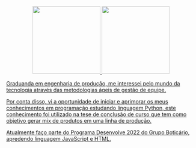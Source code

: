 <div align="center">
  <a href="https://github.com/camiyung">
  <img height="180em" src="https://github-readme-stats.vercel.app/api?username=camiyung&show_icons=true&bg_color=FDEFE0&title_color=E5B31F&text_color=C46C67&icon_color=F0B45B&include_all_commits=true&count_private=true"/>
  <img height="180em" src="https://github-readme-stats.vercel.app/api/top-langs/?username=camiyung&layout=compact&langs_count=7&show_icons=true&bg_color=FDEFE0&title_color=E5B31F&text_color=C46C67&icon_color=F0B45B&include_all_commits=true&count_private=true"/>
</div> 
  

Graduanda em engenharia de produção, me interessei pelo mundo da tecnologia através das metodologias ágeis de gestão de equipe. 

Por conta disso, vi a oportunidade de iniciar e aprimorar os meus conhecimentos em programação estudando linguagem Python, este conhecimento foi utilizado na tese de conclusão de curso que tem como objetivo gerar mix de produtos em uma linha de produção.

Atualmente faço parte do Programa Desenvolve 2022 do Grupo Boticário, apredendo linguagem JavaScript e HTML. 




<!---
camiyung/camiyung is a ✨ special ✨ repository because its `README.md` (this file) appears on your GitHub profile.
You can click the Preview link to take a look at your changes.
--->
